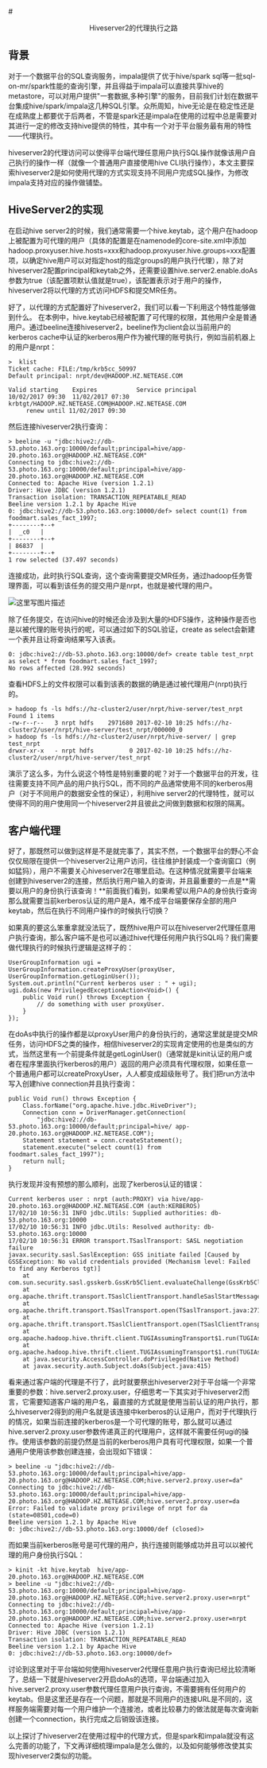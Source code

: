 #<center>Hiveserver2的代理执行之路</center>

## 背景

对于一个数据平台的SQL查询服务，impala提供了优于hive/spark sql等一批sql-on-mr/spark性能的查询引擎，并且得益于impala可以直接共享hive的metastore，可以对用户提供"一套数据,多种引擎"的服务，目前我们计划在数据平台集成hive/spark/impala这几种SQL引擎。众所周知，hive无论是在稳定性还是在成熟度上都要优于后两者，不管是spark还是impala在使用的过程中总是需要对其进行一定的修改支持hive提供的特性，其中有一个对于平台服务最有用的特性——代理执行。

hiveserver2的代理访问可以使得平台端代理任意用户执行SQL操作就像该用户自己执行的操作一样（就像一个普通用户直接使用hive CLI执行操作），本文主要探索hiveserver2是如何使用代理的方式实现支持不同用户完成SQL操作，为修改impala支持对应的操作做铺垫。

## HiveServer2的实现

在启动hive server2的时候，我们通常需要一个hive.keytab，这个用户在hadoop上被配置为可代理的用户（具体的配置是在namenode的core-site.xml中添加hadoop.proxyuser.hive.hosts=xxx和hadoop.proxyuser.hive.groups=xxx配置项，以确定hive用户可以对指定host的指定groups的用户执行代理），除了对hiveserver2配置principal和keytab之外，还需要设置hive.server2.enable.doAs参数为true（该配置项默认值就是true），该配置表示对于用户的操作，hiveserver2将以代理的方式访问HDFS和提交MR任务。

好了，以代理的方式配置好了hiveserver2，我们可以看一下利用这个特性能够做到什么。
在本例中，hive.keytab已经被配置了可代理的权限，其他用户全是普通用户。通过beeline连接hiveserver2，beeline作为client会以当前用户的kerberos cache中认证的kerberos用户作为被代理的账号执行，例如当前机器上的用户是nrpt：

	>  klist
	Ticket cache: FILE:/tmp/krb5cc_50997
	Default principal: nrpt/dev@HADOOP.HZ.NETEASE.COM
	
	Valid starting    Expires           Service principal
	10/02/2017 09:30  11/02/2017 07:30  krbtgt/HADOOP.HZ.NETEASE.COM@HADOOP.HZ.NETEASE.COM
	     renew until 11/02/2017 09:30

然后连接hiveserver2执行查询：

	> beeline -u "jdbc:hive2://db-53.photo.163.org:10000/default;principal=hive/app-20.photo.163.org@HADOOP.HZ.NETEASE.COM"
	Connecting to jdbc:hive2://db-53.photo.163.org:10000/default;principal=hive/app-20.photo.163.org@HADOOP.HZ.NETEASE.COM
	Connected to: Apache Hive (version 1.2.1)
	Driver: Hive JDBC (version 1.2.1)
	Transaction isolation: TRANSACTION_REPEATABLE_READ
	Beeline version 1.2.1 by Apache Hive
	0: jdbc:hive2://db-53.photo.163.org:10000/def> select count(1) from foodmart.sales_fact_1997;
	+--------+--+
	|  _c0   |
	+--------+--+
	| 86837  |
	+--------+--+
	1 row selected (37.497 seconds)

连接成功，此时执行SQL查询，这个查询需要提交MR任务，通过hadoop任务管理界面，可以看到该任务的提交用户是nrpt，也就是被代理的用户。

![这里写图片描述](http://img.blog.csdn.net/20170210112555926?watermark/2/text/aHR0cDovL2Jsb2cuY3Nkbi5uZXQveXU2MTY1Njg=/font/5a6L5L2T/fontsize/400/fill/I0JBQkFCMA==/dissolve/70/gravity/SouthEast)

除了任务提交，在访问hive的时候还会涉及到大量的HDFS操作，这种操作是否也是以被代理的账号执行的呢，可以通过如下的SQL验证，create as select会新建一个表并且让将查询结果写入该表。

	0: jdbc:hive2://db-53.photo.163.org:10000/def> create table test_nrpt as select * from foodmart.sales_fact_1997;
	No rows affected (28.992 seconds)

查看HDFS上的文件权限可以看到该表的数据的确是通过被代理用户(nrpt)执行的。

	> hadoop fs -ls hdfs://hz-cluster2/user/nrpt/hive-server/test_nrpt
	Found 1 items
	-rw-r--r--   3 nrpt hdfs    2971680 2017-02-10 10:25 hdfs://hz-cluster2/user/nrpt/hive-server/test_nrpt/000000_0
	> hadoop fs -ls hdfs://hz-cluster2/user/nrpt/hive-server/ | grep test_nrpt
	drwxr-xr-x   - nrpt hdfs          0 2017-02-10 10:25 hdfs://hz-cluster2/user/nrpt/hive-server/test_nrpt

演示了这么多，为什么说这个特性是特别重要的呢？对于一个数据平台的开发，往往需要支持不同产品的用户执行SQL，而不同的产品通常使用不同的kerberos用户（对于不同用户的数据安全性的保证），利用hive server2的代理特性，就可以使得不同的用户使用同一个hiveserver2并且彼此之间做到数据和权限的隔离。

## 客户端代理

好了，那既然可以做到这样是不是就完事了，其实不然，一个数据平台的野心不会仅仅局限在提供一个hiveserver2让用户访问，往往维护封装成一个查询窗口（例如猛犸），用户不需要关心hiveserver2在哪里启动。在这种情况就需要平台端来创建到hiveserver2的连接，然后执行用户输入的查询，并且最重要的一点是**需要以用户的身份执行该查询！**前面我们看到，如果希望以用户A的身份执行查询那么就需要当前kerberos认证的用户是A，难不成平台端要保存全部的用户keytab，然后在执行不同用户操作的时候执行切换？

如果真的要这么笨重拿就没法玩了，既然hive用户可以在hiveserver2代理任意用户执行查询，那么客户端不是也可以通过hive代理任何用户执行SQL吗？我们需要做代理执行的时候执行逻辑是这样子的：

	UserGroupInformation ugi = UserGroupInformation.createProxyUser(proxyUser, UserGroupInformation.getLoginUser());
	System.out.println("Current kerberos user : " + ugi);
	ugi.doAs(new PrivilegedExceptionAction<Void>() {
		public Void run() throws Exception {
			// do something with user proxyUser.
		}
	});

在doAs中执行的操作都是以proxyUser用户的身份执行的，通常这里就是提交MR任务，访问HDFS之类的操作，相信hiveserver2的实现肯定使用的也是类似的方式，当然这里有一个前提条件就是getLoginUser()（通常就是kinit认证的用户或者在程序里面执行kerberos的用户）返回的用户必须具有代理权限，如果任意一个普通用户都可以createProxyUser，人人都变成超级账号了。我们把run方法中写入创建hive connection并且执行查询：

	public Void run() throws Exception {
		Class.forName("org.apache.hive.jdbc.HiveDriver");
		Connection conn = DriverManager.getConnection(
			"jdbc:hive2://db-53.photo.163.org:10000/default;principal=hive/	app-20.photo.163.org@HADOOP.HZ.NETEASE.COM");
		Statement statement = conn.createStatement();
		statement.execute("select count(1) from foodmart.sales_fact_1997");
		return null;
	}

执行发现并没有预想的那么顺利，出现了kerberos认证的错误：

	Current kerberos user : nrpt (auth:PROXY) via hive/app-20.photo.163.org@HADOOP.HZ.NETEASE.COM (auth:KERBEROS)
	17/02/10 10:56:31 INFO jdbc.Utils: Supplied authorities: db-53.photo.163.org:10000
	17/02/10 10:56:31 INFO jdbc.Utils: Resolved authority: db-53.photo.163.org:10000
	17/02/10 10:56:31 ERROR transport.TSaslTransport: SASL negotiation failure
	javax.security.sasl.SaslException: GSS initiate failed [Caused by GSSException: No valid credentials provided (Mechanism level: Failed to find any Kerberos tgt)]
		at com.sun.security.sasl.gsskerb.GssKrb5Client.evaluateChallenge(GssKrb5Client.java:212)
		at org.apache.thrift.transport.TSaslClientTransport.handleSaslStartMessage(TSaslClientTransport.java:94)
		at org.apache.thrift.transport.TSaslTransport.open(TSaslTransport.java:271)
		at org.apache.thrift.transport.TSaslClientTransport.open(TSaslClientTransport.java:37)
		at org.apache.hadoop.hive.thrift.client.TUGIAssumingTransport$1.run(TUGIAssumingTransport.java:52)
		at org.apache.hadoop.hive.thrift.client.TUGIAssumingTransport$1.run(TUGIAssumingTransport.java:49)
		at java.security.AccessController.doPrivileged(Native Method)
		at javax.security.auth.Subject.doAs(Subject.java:415)

看来通过客户端的代理是不行了，此时就要祭出hiveserver2对于平台端一个非常重要的参数：hive.server2.proxy.user，仔细思考一下其实对于hiveserver2而言，它需要知道客户端的用户名，最直接的方式就是使用当前认证的用户执行，那么hiveserver2得到的用户名就是该连接中kerberos的认证用户，而对于代理执行的情况，如果当前连接的kerberos是一个可代理的账号，那么就可以通过hive.server2.proxy.user参数传递真正的代理用户，这样就不需要任何ugi的操作。使用该参数的前提仍然是当前的kerberos用户具有可代理权限，如果一个普通用户使用该参数创建连接，会出现如下错误：

	> beeline -u "jdbc:hive2://db-53.photo.163.org:10000/default;principal=hive/app-20.photo.163.org@HADOOP.HZ.NETEASE.COM;hive.server2.proxy.user=da"
	Connecting to jdbc:hive2://db-53.photo.163.org:10000/default;principal=hive/app-20.photo.163.org@HADOOP.HZ.NETEASE.COM;hive.server2.proxy.user=da
	Error: Failed to validate proxy privilege of nrpt for da (state=08S01,code=0)
	Beeline version 1.2.1 by Apache Hive
	0: jdbc:hive2://db-53.photo.163.org:10000/def (closed)> 


而如果当前kerberos账号是可代理的用户，执行连接则能够成功并且可以以被代理的用户身份执行SQL：

	> kinit -kt hive.keytab  hive/app-20.photo.163.org@HADOOP.HZ.NETEASE.COM
	> beeline -u "jdbc:hive2://db-53.photo.163.org:10000/default;principal=hive/app-20.photo.163.org@HADOOP.HZ.NETEASE.COM;hive.server2.proxy.user=nrpt"
	Connecting to jdbc:hive2://db-53.photo.163.org:10000/default;principal=hive/app-20.photo.163.org@HADOOP.HZ.NETEASE.COM;hive.server2.proxy.user=nrpt
	Connected to: Apache Hive (version 1.2.1)
	Driver: Hive JDBC (version 1.2.1)
	Transaction isolation: TRANSACTION_REPEATABLE_READ
	Beeline version 1.2.1 by Apache Hive
	0: jdbc:hive2://db-53.photo.163.org:10000/def>

讨论到这里对于平台端如何使用hiveserver2代理任意用户执行查询已经比较清晰了，总结一下就是hiveserver2开启doAs的选项，平台端通过加入hive.server2.proxy.user参数代理任意用户执行查询，不需要拥有任何用户的keytab。但是这里还是存在一个问题，那就是不同用户的连接URL是不同的，这样服务端需要对每一个用户维护一个连接池，或者比较暴力的做法就是每次查询新创建一个connection，执行完成之后销毁该连接。

以上探讨了hiveserver2在使用过程中的代理方式，但是spark和impala就没有这么完善的功能了，下文再详细梳理impala是怎么做的，以及如何能够修改使其实现hiveserver2类似的功能。
